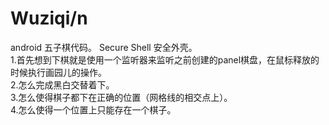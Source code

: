 
# Wuziqi/n
android 五子棋代码。
 Secure Shell 安全外壳。<br>
1.首先想到下棋就是使用一个监听器来监听之前创建的panel棋盘，在鼠标释放的时候执行画园儿的操作。<br>
2.怎么完成黑白交替着下。<br>
3.怎么使得棋子都下在正确的位置（网格线的相交点上）。<br>
4.怎么使得一个位置上只能存在一个棋子。<br>

